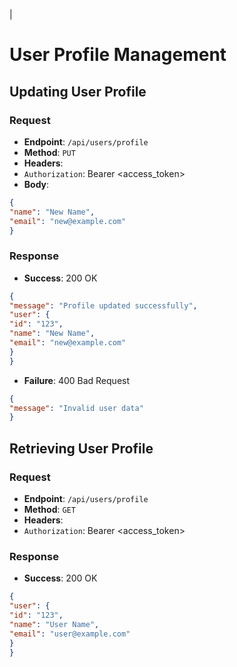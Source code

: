 |
# User Profile Management

## Updating User Profile

### Request
- **Endpoint**: `/api/users/profile`
- **Method**: `PUT`
- **Headers**:
- `Authorization`: Bearer <access_token>
- **Body**:
```json
{
"name": "New Name",
"email": "new@example.com"
}
```

### Response
- **Success**: 200 OK
```json
{
"message": "Profile updated successfully",
"user": {
"id": "123",
"name": "New Name",
"email": "new@example.com"
}
}
```

- **Failure**: 400 Bad Request
```json
{
"message": "Invalid user data"
}
```

## Retrieving User Profile

### Request
- **Endpoint**: `/api/users/profile`
- **Method**: `GET`
- **Headers**:
- `Authorization`: Bearer <access_token>

### Response
- **Success**: 200 OK
```json
{
"user": {
"id": "123",
"name": "User Name",
"email": "user@example.com"
}
}
```
